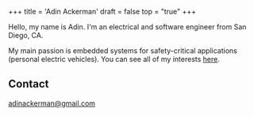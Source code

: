 +++
title = 'Adin Ackerman'
draft = false
top = "true"
+++

Hello, my name is Adin. I'm an electrical and software engineer from San Diego, CA.

My main passion is embedded systems for safety-critical applications (personal electric vehicles). You can see all of my interests [here](/interests).

## Contact

adinackerman@gmail.com
